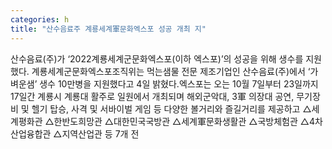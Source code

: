 ```yaml
---
categories: h
title: "산수음료주 계룡세계軍문화엑스포 성공 개최 지"
---
```

산수음료(주)가 ‘2022계룡세계군문화엑스포(이하 엑스포)’의 성공을 위해 생수를 지원했다. 계룡세계군문화엑스포조직위는 먹는샘물 전문 제조기업인 산수음료(주)에서 ‘가벼운샘’ 생수 10만병을 지원했다고 4일 밝혔다.엑스포는 오는 10월 7일부터 23일까지 17일간 계룡시 계룡대 활주로 일원에서 개최되며 해외군악대, 3軍 의장대 공연, 무기장비 및 헬기 탑승, 사격 및 서바이벌 게임 등 다양한 볼거리와 즐길거리를 제공하고 △세계평화관 △한반도희망관 △대한민국국방관 △세계軍문화생활관 △국방체험관 △4차산업융합관 △지역산업관 등 7개 전